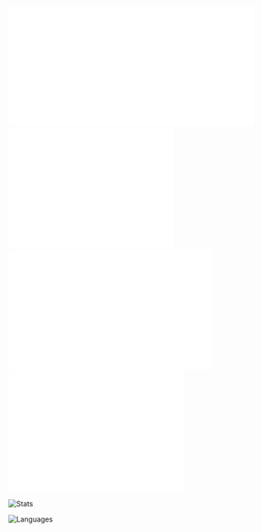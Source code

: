 ![b](b.svg?v=1)![i](i.svg?v=1)![t](t.svg?v=1)![h](h.svg?v=1)![e](e.svg?v=1)![a](a.svg?v=1)![v](v.svg?v=1)![e](e.svg?v=1)![n](n.svg?v=1)

![Stats](https://github-readme-stats.vercel.app/api?username=bitheaven-official&theme=radical&hide_border=true&bg_color=0d1117&title_color=c9d1d9&text_color=c9d1d9&show_icons=true&hide=issues,prs)

![Languages](https://github-readme-stats.vercel.app/api/top-langs/?username=bitheaven-official&theme=radical&hide_border=true&bg_color=0d1117&title_color=c9d1d9&text_color=c9d1d9&layout=compact)
